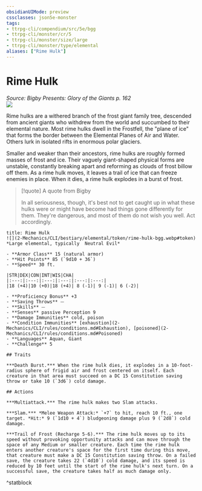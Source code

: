 ```yaml
---
obsidianUIMode: preview
cssclasses: json5e-monster
tags:
- ttrpg-cli/compendium/src/5e/bgg
- ttrpg-cli/monster/cr/5
- ttrpg-cli/monster/size/large
- ttrpg-cli/monster/type/elemental
aliases: ["Rime Hulk"]
---
```

# Rime Hulk
*Source: Bigby Presents: Glory of the Giants p. 162*  
![](2-Mechanics/CLI/bestiary/elemental/img/rime-hulk.webp#right)

Rime hulks are a withered branch of the frost giant family tree, descended from ancient giants who withdrew from the world and succumbed to their elemental nature. Most rime hulks dwell in the Frostfell, the "plane of ice" that forms the border between the Elemental Planes of Air and Water. Others lurk in isolated rifts in enormous polar glaciers.

Smaller and weaker than their ancestors, rime hulks are roughly formed masses of frost and ice. Their vaguely giant-shaped physical forms are unstable, constantly breaking apart and reforming as clouds of frost billow off them. As a rime hulk moves, it leaves a trail of ice that can freeze enemies in place. When it dies, a rime hulk explodes in a burst of frost.

> [!quote] A quote from Bigby  
> 
> In all seriousness, though, it's best not to get caught up in what these hulks were or might have become had things gone differently for them. They're dangerous, and most of them do not wish you well. Act accordingly.


```ad-statblock
title: Rime Hulk
![](2-Mechanics/CLI/bestiary/elemental/token/rime-hulk-bgg.webp#token)
*Large elemental, typically  Neutral Evil*

- **Armor Class** 15 (natural armor)
- **Hit Points** 85 (`9d10 + 36`) 
- **Speed** 30 ft.

|STR|DEX|CON|INT|WIS|CHA|
|:---:|:---:|:---:|:---:|:---:|:---:|
|18 (+4)|10 (+0)|18 (+4)| 8 (-1)| 9 (-1)| 6 (-2)|

- **Proficiency Bonus** +3
- **Saving Throws** ⏤
- **Skills** ⏤
- **Senses** passive Perception 9
- **Damage Immunities** cold, poison
- **Condition Immunities** [exhaustion](2-Mechanics/CLI/rules/conditions.md#Exhaustion), [poisoned](2-Mechanics/CLI/rules/conditions.md#Poisoned)
- **Languages** Aquan, Giant
- **Challenge** 5

## Traits

***Death Burst.*** When the rime hulk dies, it explodes in a 10-foot-radius sphere of frigid air and frost centered on itself. Each creature in that area must succeed on a DC 15 Constitution saving throw or take 10 (`3d6`) cold damage.

## Actions

***Multiattack.*** The rime hulk makes two Slam attacks.

***Slam.*** *Melee Weapon Attack:* `+7` to hit, reach 10 ft., one target. *Hit:* 9 (`1d10 + 4`) bludgeoning damage plus 9 (`2d8`) cold damage.

***Trail of Frost (Recharge 5-6).*** The rime hulk moves up to its speed without provoking opportunity attacks and can move through the space of any Medium or smaller creature. Each time the rime hulk enters another creature's space for the first time during this move, that creature must make a DC 15 Constitution saving throw. On a failed save, the creature takes 22 (`4d10`) cold damage, and its speed is reduced by 10 feet until the start of the rime hulk's next turn. On a successful save, the creature takes half as much damage only.
```
^statblock